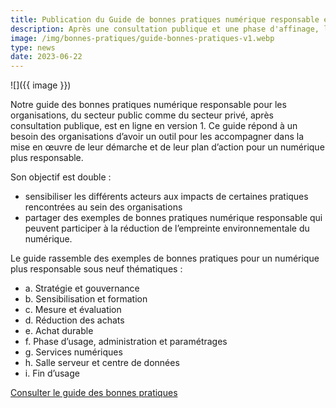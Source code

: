 ```yaml
---
title: Publication du Guide de bonnes pratiques numérique responsable en version 1
description: Après une consultation publique et une phase d'affinage, le guide est stabilisé en version 1.
image: /img/bonnes-pratiques/guide-bonnes-pratiques-v1.webp
type: news
date: 2023-06-22
---
```


![]({{ image }})

Notre guide des bonnes pratiques numérique responsable pour les organisations, du secteur public comme du secteur privé, après consultation publique, est en ligne en version 1. Ce guide répond à un besoin des organisations d’avoir un outil pour les accompagner dans la mise en œuvre de leur démarche et de leur plan d’action pour un numérique plus responsable.

Son objectif est double : 
- sensibiliser les différents acteurs aux impacts de certaines pratiques rencontrées au sein des organisations
- partager des exemples de bonnes pratiques numérique responsable qui peuvent participer à la réduction de l’empreinte environnementale du numérique.

Le guide rassemble des exemples de bonnes pratiques pour un numérique plus responsable sous neuf thématiques :
- a. Stratégie et gouvernance
- b. Sensibilisation et formation
- c. Mesure et évaluation
- d. Réduction des achats
- e. Achat durable
- f. Phase d’usage, administration et paramétrages
- g. Services numériques
- h. Salle serveur et centre de données
- i. Fin d’usage

[Consulter le guide des bonnes pratiques](/publications/bonnes-pratiques/)
